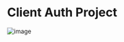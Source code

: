 # Client Auth Project
 
![image](https://github.com/GarenLiang/ClientAuth/blob/14-FetchMessage/Snap.gif)
